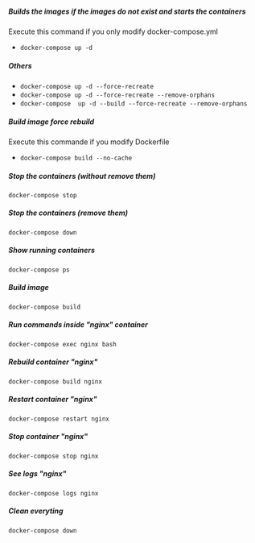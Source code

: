 ##### Builds the images if the images do not exist and starts the containers
Execute this command if you only modify docker-compose.yml
- ```docker-compose up -d```
##### Others
- ```docker-compose up -d --force-recreate```
- ```docker-compose up -d --force-recreate --remove-orphans```
- ```docker-compose  up -d --build --force-recreate --remove-orphans```
##### Build image force rebuild
Execute this commande if you modify Dockerfile
- ```docker-compose build --no-cache```
##### Stop the containers (without remove them)
```docker-compose stop```
##### Stop the containers (remove them)
```docker-compose down```
##### Show running containers
```docker-compose ps```
##### Build image
```docker-compose build```
##### Run commands inside "nginx" container
```docker-compose exec nginx bash```
##### Rebuild container "nginx"
```docker-compose build nginx```
##### Restart container "nginx"
```docker-compose restart nginx```
##### Stop container "nginx"
```docker-compose stop nginx```
##### See logs "nginx"
```docker-compose logs nginx```
##### Clean everyting
```docker-compose down```

